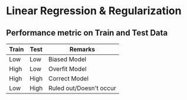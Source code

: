 # Linear Regression & Regularization


## Performance metric on Train and Test Data

| **Train** | **Test** | **Remarks**             |
|-----------|----------|-------------------------|
| Low       | Low      | Biased Model            |
| High      | Low      | Overfit Model           |
| High      | High     | Correct Model           |
| Low       | High     | Ruled out/Doesn't occur |